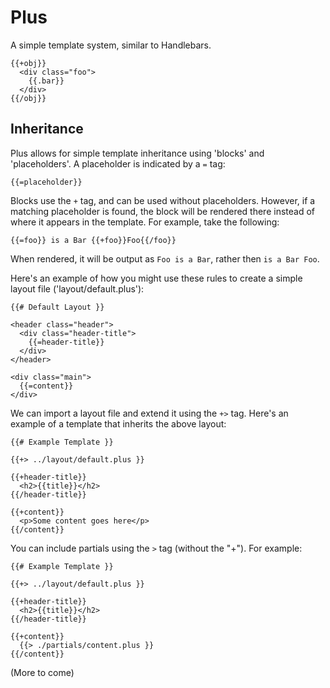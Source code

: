 Plus
====

A simple template system, similar to Handlebars.

```
{{+obj}}
  <div class="foo">
    {{.bar}}
  </div>
{{/obj}}
```

Inheritance
-----------
Plus allows for simple template inheritance using 'blocks' and 'placeholders'. 
A placeholder is indicated by a `=` tag:

```
{{=placeholder}}
```

Blocks use the `+` tag, and can be used without placeholders. However, if
a matching placeholder is found, the block will be rendered there
instead of where it appears in the template. For example, take the following:

```
{{=foo}} is a Bar {{+foo}}Foo{{/foo}}
```

When rendered, it will be output as `Foo is a Bar`, rather then `is a Bar Foo`.

Here's an example of how you might use these rules to create a
simple layout file ('layout/default.plus'):

```
{{# Default Layout }}

<header class="header">
  <div class="header-title">
    {{=header-title}}
  </div>
</header>

<div class="main">
  {{=content}}
</div>
```

We can import a layout file and extend it using the `+>` tag. Here's an example of
a template that inherits the above layout:

```
{{# Example Template }}

{{+> ../layout/default.plus }}

{{+header-title}}
  <h2>{{title}}</h2>
{{/header-title}}

{{+content}}
  <p>Some content goes here</p>
{{/content}}
```

You can include partials using the `>` tag (without the "+").
For example:

```
{{# Example Template }}

{{+> ../layout/default.plus }}

{{+header-title}}
  <h2>{{title}}</h2>
{{/header-title}}

{{+content}}
  {{> ./partials/content.plus }}
{{/content}}
```

(More to come)
